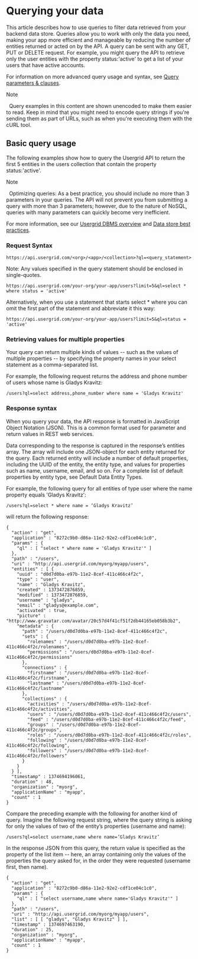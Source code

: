 # Querying your data

This article describes how to use queries to filter data retrieved from your backend data store. Queries allow you to work with only the data you need, making your app more efficient and manageable by reducing the number of entities returned or acted on by the API. A query can be sent with any GET, PUT or DELETE request. For example, you might query the API to retrieve only the user entities with the property status:'active' to get a list of your users that have active accounts.

For information on more advanced query usage and syntax, see [Query parameters & clauses](query-parameters.html).

<div class="admonition note"> <p class="first admonition-title">Note</p> <p class="last"> 
Query examples in this content are shown unencoded to make them easier to read. Keep in mind that you might need to encode query strings if you're sending them as part of URLs, such as when you're executing them with the cURL tool.
</p></div>

## Basic query usage

The following examples show how to query the Usergrid API to return the first 5 entities in the users collection that contain the property status:'active'.

<div class="admonition note"> <p class="first admonition-title">Note</p> <p class="last"> 
Optimizing queries: As a best practice, you should include no more than 3 parameters in your queries. The API will not prevent you from submitting a query with more than 3 parameters; however, due to the nature of NoSQL, queries with many parameters can quickly become very inefficient.
</p></div>

For more information, see our [Usergrid DBMS overview](../data-store/data-storage-dbms.html) and [Data store best practices](../data-storage/optimizing-access).

### Request Syntax

	https://api.usergrid.com/<org>/<app>/<collection>?ql=<query_statement>

Note: Any values specified in the query statement should be enclosed in single-quotes.

	https://api.usergrid.com/your-org/your-app/users?limit=5&ql=select * where status = 'active'
	
Alternatively, when you use a statement that starts select * where you can omit the first part of the statement and abbreviate it this way:

	https://api.usergrid.com/your-org/your-app/users?limit=5&ql=status = 'active'
	
### Retrieving values for multiple properties

Your query can return multiple kinds of values -- such as the values of multiple properties -- by specifying the property names in your select statement as a comma-separated list.

For example, the following request returns the address and phone number of users whose name is Gladys Kravitz:

	/users?ql=select address,phone_number where name = 'Gladys Kravitz'
	
### Response syntax

When you query your data, the API response is formatted in JavaScript Object Notation (JSON). This is a common format used for parameter and return values in REST web services.

Data corresponding to the response is captured in the response’s entities array. The array will include one JSON-object for each entity returned for the query. Each returned entity will include a number of default properties, including the UUID of the entity, the entity type, and values for properties such as name, username, email, and so on. For a complete list of default properties by entity type, see Default Data Entity Types.

For example, the following query for all entities of type user where the name property equals 'Gladys Kravitz':

	/users?ql=select * where name = ‘Gladys Kravitz’

will return the following response:

	{
	  "action" : "get",
	  "application" : "8272c9b0-d86a-11e2-92e2-cdf1ce04c1c0",
	  "params" : {
	    "ql" : [ "select * where name = 'Gladys Kravitz'" ]
	  },
	  "path" : "/users",
	  "uri" : "http://api.usergrid.com/myorg/myapp/users",
	  "entities" : [ {
	    "uuid" : "d0d7d0ba-e97b-11e2-8cef-411c466c4f2c",
	    "type" : "user",
	    "name" : "Gladys Kravitz",
	    "created" : 1373472876859,
	    "modified" : 1373472876859,
	    "username" : "gladys",
	    "email" : "gladys@example.com",
	    "activated" : true,
	    "picture" : "http://www.gravatar.com/avatar/20c57d4f41cf51f2db44165eb058b3b2",
	    "metadata" : {
	      "path" : "/users/d0d7d0ba-e97b-11e2-8cef-411c466c4f2c",
	      "sets" : {
	        "rolenames" : "/users/d0d7d0ba-e97b-11e2-8cef-411c466c4f2c/rolenames",
	        "permissions" : "/users/d0d7d0ba-e97b-11e2-8cef-411c466c4f2c/permissions"
	      },
	      "connections" : {
	        "firstname" : "/users/d0d7d0ba-e97b-11e2-8cef-411c466c4f2c/firstname",
	        "lastname" : "/users/d0d7d0ba-e97b-11e2-8cef-411c466c4f2c/lastname"
	      },
	      "collections" : {
	        "activities" : "/users/d0d7d0ba-e97b-11e2-8cef-411c466c4f2c/activities",
	        "users" : "/users/d0d7d0ba-e97b-11e2-8cef-411c466c4f2c/users",
	        "feed" : "/users/d0d7d0ba-e97b-11e2-8cef-411c466c4f2c/feed",
	        "groups" : "/users/d0d7d0ba-e97b-11e2-8cef-411c466c4f2c/groups",
	        "roles" : "/users/d0d7d0ba-e97b-11e2-8cef-411c466c4f2c/roles",
	        "following" : "/users/d0d7d0ba-e97b-11e2-8cef-411c466c4f2c/following",
	        "followers" : "/users/d0d7d0ba-e97b-11e2-8cef-411c466c4f2c/followers"
	      }
	    }
	  } ],
	  "timestamp" : 1374694196061,
	  "duration" : 48,
	  "organization" : "myorg",
	  "applicationName" : "myapp",
	  "count" : 1
	}
	
Compare the preceding example with the following for another kind of query. Imagine the following request string, where the query string is asking for only the values of two of the entity’s properties (username and name):

	/users?ql=select username,name where name=’Gladys Kravitz’
	
In the response JSON from this query, the return value is specified as the property of the list item -- here, an array containing only the values of the properties the query asked for, in the order they were requested (username first, then name).

	{
	  "action" : "get",
	  "application" : "8272c9b0-d86a-11e2-92e2-cdf1ce04c1c0",
	  "params" : {
	    "ql" : [ "select username,name where name='Gladys Kravitz'" ]
	  },
	  "path" : "/users",
	  "uri" : "http://api.usergrid.com/myorg/myapp/users",
	  "list" : [ [ "gladys", "Gladys Kravitz" ] ],
	  "timestamp" : 1374697463190,
	  "duration" : 25,
	  "organization" : "myorg",
	  "applicationName" : "myapp",
	  "count" : 1
	}
	
	